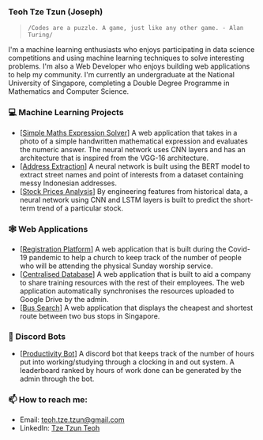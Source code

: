 ### Teoh Tze Tzun (Joseph)

> `/Codes are a puzzle. A game, just like any other game. - Alan Turing/`

I'm a machine learning enthusiasts who enjoys participating in data science competitions and using machine learning techniques to solve interesting problems. I'm also a Web Developer who enjoys building web applications to help my community. I'm currently an undergraduate at the National University of Singapore, completing a Double Degree Programme in Mathematics and Computer Science.

### 💻 Machine Learning Projects

- \[[Simple Maths Expression Solver](https://github.com/Joseph31416/Simple-Maths-Expression-Solver)\] A web application that takes in a photo of a simple handwritten mathematical expression and evaluates the numeric answer. The neural network uses CNN layers and has an architecture that is inspired from the VGG-16 architecture.
- \[[Address Extraction](https://drive.google.com/drive/folders/1Ek7UeljG5Ps92QmEy3np4qY6nlDPLomd?usp=sharing)\] A neural network is built using the BERT model to extract street names and point of interests from a dataset containing messy Indonesian addresses. 
- \[[Stock Prices Analysis](https://colab.research.google.com/drive/1eZI0l0puiIKqynxwCmcWdHGeojQPgYG5?usp=sharing)\] By engineering features from historical data, a neural network using CNN and LSTM layers is built to predict the short-term trend of a particular stock. 

### 🕸 Web Applications

- \[[Registration Platform](https://fbc-registration.herokuapp.com/)\] A web application that is built during the Covid-19 pandemic to help a church to keep track of the number of people who will be attending the physical Sunday worship service. 
- \[[Centralised Database](https://kangenlibrary.herokuapp.com/)\] A web application that is built to aid a company to share training resources with the rest of their employees. The web application automatically synchronises the resources uploaded to Google Drive by the admin. 
- \[[Bus Search](https://github.com/Joseph31416/NYJC-JC2-Capstone-project-Bus-search)\] A web application that displays the cheapest and shortest route between two bus stops in Singapore.

### 🎤 Discord Bots
- \[[Productivity Bot](https://github.com/Joseph31416/Discord-ProductivityTrackerBot)\] A discord bot that keeps track of the number of hours put into working/studying through a clocking in and out system. A leaderboard ranked by hours of work done can be generated by the admin through the bot.


### 📫 How to reach me:

- Email: [teoh.tze.tzun@gmail.com](mailto:teoh.tze.tzun@gmail.com)
- LinkedIn: [Tze Tzun Teoh](https://www.linkedin.com/in/teohtzetzun/)
